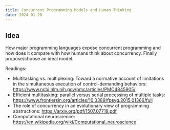 ```yaml
---
title: Concurrent Programming Models and Human Thinking
date: 2024-01-28
---
```

## Idea
How major programming languages expose concurrent programming and how does it compare with how humans think about concurrency. Finally propose/choose an ideal model.

Readings:
* Multitasking vs. multiplexing: Toward a normative account of limitations in the simultaneous execution of control-demanding behaviors: https://www.ncbi.nlm.nih.gov/pmc/articles/PMC4845905/
* Efficient multitasking: parallel versus serial processing of multiple tasks: https://www.frontiersin.org/articles/10.3389/fpsyg.2015.01366/full
* The role of concurrency in an evolutionary view of programming abstractions: https://arxiv.org/pdf/1507.07719.pdf
* Computational neuroscience: https://en.wikipedia.org/wiki/Computational_neuroscience